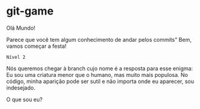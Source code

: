 git-game
========

Olá Mundo!

Parece que você tem algum conhecimento de andar pelos commits"
Bem, vamos começar a festa!

``Nível 2``

Nós queremos chegar à branch cujo nome é a resposta para esse enigma:
Eu sou uma criatura menor que o humano, mas muito mais populosa.
No código, minha aparição pode ser sutil e não importa onde eu aparecer, sou indesejado.

O que sou eu?

